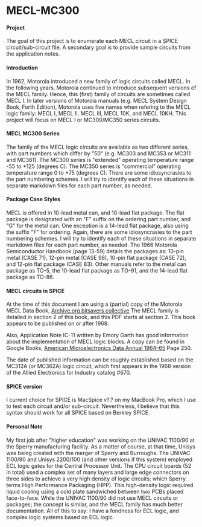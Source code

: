 # MECL-MC300

#### Project

The goal of this project is to enumerate each MECL circuit in a SPICE circuit/sub-circuit file. A secondary goal is to provide sample circuits from the application notes.

#### Introduction

In 1962, Motorola introduced a new family of logic circuits called MECL. In the following years, Motorola continued to introduce subsequent versions of the MECL family. Hence, this (first) family of circuits are sometimes called MECL I.
In later versions of Motorola manuals (e.g. MECL System Design Book, Forth Edition), Motorola uses five names when refering to the MECL  logic family: MECL I, MECL II, MECL III, MECL 10K, and MECL 10KH.
This project will focus on MECL I or MC300/MC350 series circuits.

#### MECL MC300 Series

The family of the MECL logic circuits are available as two different series, with part numbers which differ by "50" (e.g. MC303 and MC353 or MC311 and MC361).
The MC300 series is "extended" operating temperature range -55 to +125 (degrees C).
The MC350 series is "commercial" operating temperature range 0 to +75 (degrees C).
There are some idiosyncrasies to the part numbering schemes. I will try to identify each of these situations in separate markdown files for each part number, as needed.

#### Package Case Styles

MECL is offered in 10-lead metal can, and 10-lead flat package.
The flat package is designated with an "F" suffix on the ordering part number, and "G" for the metal can.
One exception is a 14-lead flat package, also using the suffix "F" for ordering.
Again, there are some idiosyncrasies to the part numbering schemes. I will try to identify each of these situations in separate markdown files for each part number, as needed.
The 1966 Motorola Semiconductor Handbook (page 13-59) details the packages as: 10-pin metal (CASE 71), 12-pin metal (CASE 98), 10-pin flat package (CASE 72), and 12-pin flat package (CASE 83).
Other manuals refer to the metal can package as TO-5, the 10-lead flat package as TO-91, and the 14-lead flat package as TO-86.

#### MECL circuits in SPICE

At the time of this document I am using a (partial) copy of the Motorola MECL Data Book, [Archive.org bitsavers collective](https://ia801902.us.archive.org/25/items/bitsavers_motoroladactronics02MECL_15757786/02_MECL.pdf)
The MECL family is detailed in section 2 of this book, and this PDF starts at section 2.
This book appears to be published on or after 1968.

Also, Application Note IC-11 written by Emory Garth has good information about the implementation of MECL logic blocks. A copy can be found in Google Books, [American Microelectronics Data Annual 1964–65](https://books.google.com/books?id=tdCjBQAAQBAJ&lpg=PA250&ots=P0it3LPHe_&dq=emory%20garth%20motorola&pg=PA250#v=onepage&q=emory%20garth%20motorola&f=false)
Page 250.

The date of published information can be roughly established based on the MC312A (or MC362A) logic circuit, which first appears in the 1968 version of the Allied Electronics for Industry catalog \#670.

#### SPICE version

I current choice for SPICE is MacSpice v?.? on my MacBook Pro, which I use to test each circuit and/or sub-circuit.
Nevertheless, I believe that this syntax should work for all SPICE based on Berkley SPICE.

#### Personal Note

My first job after "higher education" was working on the UNIVAC 1100/90 at the Sperry manufacturing facility. As a matter of course, at that time, Unisys was being created with the merger of Sperry and Burroughs.
The UNIVAC 1100/90 and Unisys 2200/100 (and other versions if this system) employed ECL logic gates for the Central Processor Unit.
The CPU circuit boards (52 in total) used a complex set of many layers and large edge connectors on three sides to achieve a very high density of logic circuits; which Sperry terms High Performance Packaging (HPP).
This high-density logic required liquid cooling using a cold plate sandwiched between two PCBs placed face-to-face.
While the UNIVAC 1100/90 did not use MECL circuits or packages; the concept is similar, and the MECL family has much better documentation.
All of this to say: I have a fondness for ECL logic, and complex logic systems based on ECL logic.
